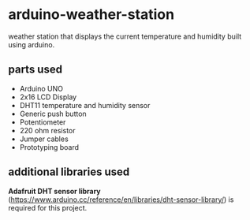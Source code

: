 # arduino-weather-station
weather station that displays the current temperature and humidity built using arduino.

## parts used
- Arduino UNO
- 2x16 LCD Display
- DHT11 temperature and humidity sensor
- Generic push button
- Potentiometer
- 220 ohm resistor
- Jumper cables
- Prototyping board

## additional libraries used
**Adafruit DHT sensor library** (https://www.arduino.cc/reference/en/libraries/dht-sensor-library/) is required for this project.
